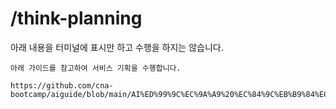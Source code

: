 # /think-planning

아래 내용을 터미널에 표시만 하고 수행을 하지는 않습니다.
```
아래 가이드를 참고하여 서비스 기획을 수행합니다.

https://github.com/cna-bootcamp/aiguide/blob/main/AI%ED%99%9C%EC%9A%A9%20%EC%84%9C%EB%B9%84%EC%8A%A4%20%EA%B8%B0%ED%9A%8D%20%EA%B0%80%EC%9D%B4%EB%93%9C.md

```